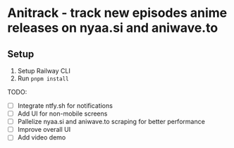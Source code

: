 # Anitrack - track new episodes anime releases on nyaa.si and aniwave.to

## Setup

1. Setup Railway CLI
2. Run `pnpm install`

TODO:

- [ ] Integrate ntfy.sh for notifications
- [ ] Add UI for non-mobile screens
- [ ] Pallelize nyaa.si and aniwave.to scraping for better performance
- [ ] Improve overall UI
- [ ] Add video demo
